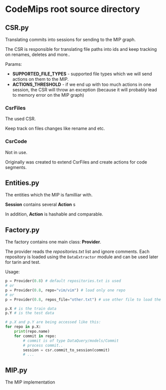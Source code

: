 # CodeMips root source directory

## CSR.py

Translating commits into sessions for sending to the MIP graph.

The CSR is responsible for translating file paths into ids and keep tracking on renames, deletes and more..

Params:
 * **SUPPORTED_FILE_TYPES** - supported file types which we will send actions on them to the MIP.
 * **ACTIONS_THRESHOLD** - if we end up with too much actions in one session, the CSR will throw an exception (because it will probably lead to memory error on the MIP graph)

### CsrFiles

The used CSR.

Keep track on files changes like rename and etc.

### CsrCode

Not in use.

Originally was created to extend CsrFiles and create actions for code segments.

## Entities.py

The entities which the MIP is familliar with.

**Session** contains several **Action** s

In addition, **Action** is hashable and comparable.

## Factory.py

The factory contains one main class: **Provider**.

The provider reads the *repositories.txt* list and ignore comments.
Each repository is loaded using the `DataExtractor` module and can be used later for tarin and test.

Usage:

```python
p = Provider(0.8) # default repositories.txt is used
# or
p = Provider(0.8, repo="vim/vim") # load only one repo
# or
p = Provider(0.8, repos_file="other.txt") # use other file to load the repositories list

p.X # is the train data
p.Y # is the test data

# p.X and p.Y are being accessed like this:
for repo in p.X:
    print(repo.name)
    for commit in repo:
        # commit is of type DataQuery/models/Commit
        # process commit..
        session = csr.commit_to_session(commit)
        # ...
```

## MIP.py

The MIP implementation